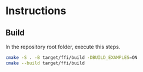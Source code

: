 # Instructions

## Build

In the repository root folder, execute this steps.

```bash
cmake -S . -B target/ffi/build -DBUILD_EXAMPLES=ON
cmake --build target/ffi/build
```
